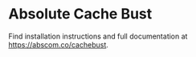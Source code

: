 # Absolute Cache Bust
Find installation instructions and full documentation at https://abscom.co/cachebust.
